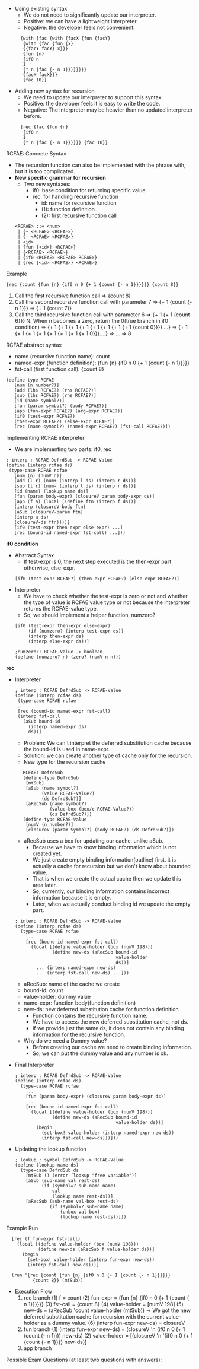   
- Using existing syntax
  - We do not need to significantly update our interpreter.
  - Positive: we can have a lightweight interpreter.
  - Negative: the developer feels not convenient.
  ```racket
    {with {fac {with {facX {fun {facY}
     {with {fac {fun {x}
     {{facY facY} x}}}
     {fun {n}
     {if0 n
     1
     {* n {fac {- n 1}}}}}}}}
     {facX facX}}}
     {fac 10}}
  ```
- Adding new syntax for recursion
  - We need to update our interpreter to support this syntax. 
  - Positive: the developer feels it is easy to write the code.
  - Negative: The interpreter may be heavier than no updated interpreter before.
  ```racket
    {rec {fac {fun {n}
     {if0 n
     1
     {* n {fac {- n 1}}}}}} {fac 10}}
  ```
  
RCFAE: Concrete Syntax
- The recursion function can also be implemented with the phrase with, but it is too complicated.
- **New specific grammar for recursion**
  - Two new syntaxes:
    - if0: base condition for returning specific value  
    - rec: for handling recursive function  
      - id: name for recursive function
      - <RCFAE> (1): function definition
      - <RCFAE> (2): first recursive function call
  ```
  <RCFAE> ::= <num>
   | {+ <RCFAE> <RCFAE>}
   | {- <RCFAE> <RCFAE>}
   | <id>
   | {fun {<id>} <RCFAE>}
   | {<RCFAE> <RCFAE>}
   | {if0 <RCFAE> <RCFAE> RCFAE>}
   | {rec {<id> <RCFAE>} <RCFAE>}
  ```

Example
  ```racket
  {rec {count {fun {n} {if0 n 0 {+ 1 {count {- n 1}}}}}} {count 8}}
  ```
  1. Call the first recursive function call
  => {count 8}
  2. Call the second recursive function call with parameter 7
  => {+ 1 {count {- n 1}}} ⇒ {+ 1 {count 7}}
  3. Call the third recursive function call with parameter 6
  => {+ 1 {+ 1 {count 6}}}
  N. When n becomes a zero, return the 0(true branch in if0 condition)
  => {+ 1 {+ 1 {+ 1 {+ 1 {+ 1 {+ 1 {+ 1 {+ 1 {count 0}}}}....}
  => {+ 1 {+ 1 {+ 1 {+ 1 {+ 1 {+ 1 {+ 1 {+ 1 0}}}....} 
  => …
  => 8

RCFAE abstract syntax
  - name (recursive function name): count
  - named-expr (function definition): {fun {n} {if0 n 0 {+ 1 {count {- n 1}}}}}
  - fst-call (first function call): {count 8}
  ```racket
  (define-type RCFAE
     [num (n number?)]
     [add (lhs RCFAE?) (rhs RCFAE?)]
     [sub (lhs RCFAE?) (rhs RCFAE?)]
     [id (name symbol?)]
     [fun (param symbol?) (body RCFAE?)]
     [app (fun-expr RCFAE?) (arg-expr RCFAE?)]
     [if0 (test-expr RCFAE?)
     (then-expr RCFAE?) (else-expr RCFAE?)]
     [rec (name symbol?) (named-expr RCFAE?) (fst-call RCFAE?)])
  ```
Implementing RCFAE interpreter
  - We are implementing two parts: if0, rec
  ```racket
 ; interp : RCFAE DefrdSub -> RCFAE-Value
  (define (interp rcfae ds)
   (type-case RCFAE rcfae
     [num (n) (numV n)]
     [add (l r) (num+ (interp l ds) (interp r ds))]
     [sub (l r) (num- (interp l ds) (interp r ds))]
     [id (name) (lookup name ds)]
     [fun (param body-expr) (closureV param body-expr ds)]
     [app (f a) (local [(define ftn (interp f ds))]
     (interp (closureV-body ftn)
     (aSub (closureV-param ftn)
     (interp a ds)
     (closureV-ds ftn))))]
     [if0 (test-expr then-expr else-expr) ...]
     [rec (bound-id named-expr fst-call) ...]))
  ```
**if0 condition**
  - Abstract Syntax
    - If test-expr is 0, the next step executed is the then-expr part otherwise, else-expr.
    ```
    [if0 (test-expr RCFAE?) (then-expr RCFAE?) (else-expr RCFAE?)]
    ```
  - Interpreter
    - We have to check whether the test-expr is zero or not and whether the type of value is RCFAE value type or not because the interpreter returns the RCFAE-value type.
    - So, we should implement a helper function, numzero?
    ```racket
    [if0 (test-expr then-expr else-expr)
         (if (numzero? (interp test-expr ds))
         (interp then-expr ds)
         (interp else-expr ds))]

    ;numzero?: RCFAE-Value -> boolean
    (define (numzero? n) (zero? (numV-n n)))
    ```

**rec**
  - Interpreter
    ```racket
    ; interp : RCFAE DefrdSub -> RCFAE-Value
    (define (interp rcfae ds)
     (type-case RCFAE rcfae
     …
     [rec (bound-id named-expr fst-call)
     (interp fst-call
       (aSub bound-id
         (interp named-expr ds)
         ds))]
    ```
    - Problem: We can't interpret the deferred substitution cache because the bound-id is used in name-expr.
    - Solution: we can create another type of cache only for the recursion.
    - New type for the recursion cache
     ```racket
        RCFAE: DefrdSub
        (define-type DefrdSub
         [mtSub]
         [aSub (name symbol?)
               (value RCFAE-Value?)
               (ds DefrdSub?)]
         [aRecSub (name symbol?)
                  (value-box (box/c RCFAE-Value?))
                  (ds DefrdSub?)])
        (define-type RCFAE-Value
         [numV (n number?)]
         [closureV (param Symbol?) (body RCFAE?) (ds DefrdSub?)])
      ```
      - aRecSub uses a box for updating our cache, unlike aSub.
        - Because we have to know binding information which is not created yet.
        - We just create empty binding information(outline) first. it is actually a cache for recursion but we don't know about bounded value.
        - That is when we create the actual cache then we update this area later.
        - So, currently, our binding information contains incorrect information because it is empty.
        - Later, when we actually conduct binding id we update the empty part.
    ```racket
    ; interp : RCFAE DefrdSub -> RCFAE-Value
    (define (interp rcfae ds)
      (type-case RCFAE rcfae
        ...
        [rec (bound-id named-expr fst-call)
          (local [(define value-holder (box (numV 198)))
                  (define new-ds (aRecSub bound-id
                                          value-holder
                                          ds))]
            ... (interp named-expr new-ds)
            ... (interp fst-call new-ds) ...]))
    ```
    - aRecSub: name of the cache we create
    - bound-id: count
    - value-holder: dummy value
    - name-expr: function body(function definition)
    - new-ds: new deferred substitution cache for function definition
      - Function contains the recursive function name.
      - We have to access the new deferred substitution cache, not ds.
      - if we provide just the same ds, it does not contain any binding information for the recursive function.
    - Why do we need a Dummy value?
      - Before creating our cache we need to create binding information.
      - So, we can put the dummy value and any number is ok.
- Final Interpreter
  ```racket
  ; interp : RCFAE DefrdSub -> RCFAE-Value
  (define (interp rcfae ds)
    (type-case RCFAE rcfae
      ...
      [fun (param body-expr) (closureV param body-expr ds)]
      ...
      [rec (bound-id named-expr fst-call)
        (local [(define value-holder (box (numV 198)))
                (define new-ds (aRecSub bound-id
                                        value-holder ds))]
          (begin
            (set-box! value-holder (interp named-expr new-ds))
            (interp fst-call new-ds)))]))
  ```

- Updating the lookup function
  ```racket
  ; lookup : symbol DefrdSub -> RCFAE-Value
  (define (lookup name ds)
    (type-case DefrdSub ds
      [mtSub () (error ’lookup "free variable")]
      [aSub (sub-name val rest-ds)
            (if (symbol=? sub-name name)
                val
                (lookup name rest-ds))]
      [aRecSub (sub-name val-box rest-ds)
               (if (symbol=? sub-name name)
                   (unbox val-box)
                   (lookup name rest-ds))]))
  ```

Example Run 
```racket
  [rec (f fun-expr fst-call)
    (local [(define value-holder (box (numV 198)))
            (define new-ds (aRecSub f value-holder ds))]
      (begin
        (set-box! value-holder (interp fun-expr new-ds))
        (interp fst-call new-ds)))]
  
  (run '{rec {count {fun {n} {if0 n 0 {+ 1 {count {- n 1}}}}}}
          {count 8}} (mtSub))
```
- Execution Flow
  1. rec branch
    (1) f = count
    (2) fun-expr = {fun {n} {if0 n 0 {+ 1 {count {- n 1}}}}}}
    (3) fst-call = {count 8}
    (4) value-holder = [numV 198]
    (5) new-ds = (aRecSub 'count value-holder (mtSub))
      => We got the new deferred substitution cache for recursion with the current value-holder as a dummy value.
    (6) (interp fun-expr new-ds) = closureV
  2. fun branch
    (1) (interp fun-expr new-ds) = (closureV 'n (if0 n 0 (+ 1 (count (- n 1)))) new-ds)
    (2) value-holder = [(closureV 'n '{if0 n 0 {+ 1 {count {- n 1}}}} new-ds)]
  3. app branch

 

   


Possible Exam Questions (at least two questions with answers):



